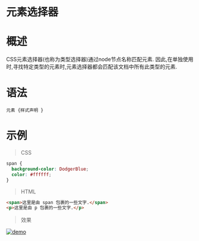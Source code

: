 # 元素选择器

# 概述

CSS元素选择器(也称为类型选择器)通过node节点名称匹配元素. 因此,在单独使用时,寻找特定类型的元素时,元素选择器都会匹配该文档中所有此类型的元素.

# 语法

```
元素 {样式声明 }
```

# 示例

> CSS

```css
span {
  background-color: DodgerBlue;
  color: #ffffff;
}
```

> HTML

```html
<span>这里是由 span 包裹的一些文字.</span>
<p>这里是由 p 包裹的一些文字.</p>
```

> 效果

<a data-fancybox title="demo" href="/notes/assets/mozillaCss/1617672836(1).jpg">![demo](/notes/assets/mozillaCss/1617672836(1).jpg)</a>

